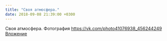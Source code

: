 ```yaml
---
title: "Своя атмосфера."
date: 2018-09-08 21:39:00 +0300
---
```


Своя атмосфера.
Фотография
<a class="vk-attach" href="https://vk.com/photo41076938_456244249">https://vk.com/photo41076938_456244249</a>
<a class="vk-attach" href="https://vk.com/photo41076938_456244249">Вложение</a>
